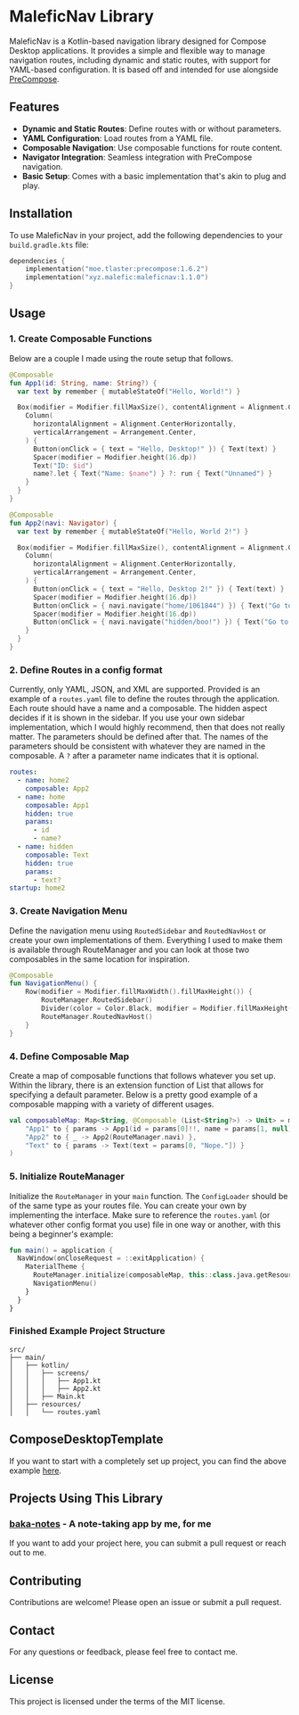 # MaleficNav Library

MaleficNav is a Kotlin-based navigation library designed for Compose Desktop applications. It provides a simple and flexible way to manage navigation routes, including dynamic and static routes, with support for YAML-based configuration. It is based off and intended for use alongside [PreCompose](https://github.com/Tlaster/PreCompose).

## Features

- **Dynamic and Static Routes**: Define routes with or without parameters.
- **YAML Configuration**: Load routes from a YAML file.
- **Composable Navigation**: Use composable functions for route content.
- **Navigator Integration**: Seamless integration with PreCompose navigation.
- **Basic Setup**: Comes with a basic implementation that's akin to plug and play.

## Installation

To use MaleficNav in your project, add the following dependencies to your `build.gradle.kts` file:

```kotlin
dependencies {
    implementation("moe.tlaster:precompose:1.6.2")
    implementation("xyz.malefic:maleficnav:1.1.0")
}
```

## Usage

### 1. Create Composable Functions

Below are a couple I made using the route setup that follows.

```kotlin
@Composable
fun App1(id: String, name: String?) {
  var text by remember { mutableStateOf("Hello, World!") }

  Box(modifier = Modifier.fillMaxSize(), contentAlignment = Alignment.Center) {
    Column(
      horizontalAlignment = Alignment.CenterHorizontally,
      verticalArrangement = Arrangement.Center,
    ) {
      Button(onClick = { text = "Hello, Desktop!" }) { Text(text) }
      Spacer(modifier = Modifier.height(16.dp))
      Text("ID: $id")
      name?.let { Text("Name: $name") } ?: run { Text("Unnamed") }
    }
  }
}

@Composable
fun App2(navi: Navigator) {
  var text by remember { mutableStateOf("Hello, World 2!") }

  Box(modifier = Modifier.fillMaxSize(), contentAlignment = Alignment.Center) {
    Column(
      horizontalAlignment = Alignment.CenterHorizontally,
      verticalArrangement = Arrangement.Center,
    ) {
      Button(onClick = { text = "Hello, Desktop 2!" }) { Text(text) }
      Spacer(modifier = Modifier.height(16.dp))
      Button(onClick = { navi.navigate("home/1061844") }) { Text("Go to App1") }
      Spacer(modifier = Modifier.height(16.dp))
      Button(onClick = { navi.navigate("hidden/boo!") }) { Text("Go to Hidden Page") }
    }
  }
}
```

### 2. Define Routes in a config format

Currently, only YAML, JSON, and XML are supported. Provided is an example of a `routes.yaml` file to define the routes through the application. Each route should have a name and a composable. The hidden aspect decides if it is shown in the sidebar. If you use your own sidebar implementation, which I would highly recommend, then that does not really matter. The parameters should be defined after that. The names of the parameters should be consistent with whatever they are named in the composable. A `?` after a parameter name indicates that it is optional.

```yaml
routes:
  - name: home2
    composable: App2
  - name: home
    composable: App1
    hidden: true
    params:
      - id
      - name?
  - name: hidden
    composable: Text
    hidden: true
    params:
      - text?
startup: home2
```

### 3. Create Navigation Menu

Define the navigation menu using `RoutedSidebar` and `RoutedNavHost` or create your own implementations of them. Everything I used to make them is available through RouteManager and you can look at those two composables in the same location for inspiration.

```kotlin
@Composable
fun NavigationMenu() {
    Row(modifier = Modifier.fillMaxWidth().fillMaxHeight()) {
        RouteManager.RoutedSidebar()
        Divider(color = Color.Black, modifier = Modifier.fillMaxHeight().width(1.dp))
        RouteManager.RoutedNavHost()
    }
}
```

### 4. Define Composable Map

Create a map of composable functions that follows whatever you set up. Within the library, there is an extension function of List that allows for specifying a default parameter. Below is a pretty good example of a composable mapping with a variety of different usages.

```kotlin
val composableMap: Map<String, @Composable (List<String?>) -> Unit> = mapOf(
    "App1" to { params -> App1(id = params[0]!!, name = params[1, null]) },
    "App2" to { _ -> App2(RouteManager.navi) },
    "Text" to { params -> Text(text = params[0, "Nope."]) }
)
```

### 5. Initialize RouteManager

Initialize the `RouteManager` in your `main` function. The `ConfigLoader` should be of the same type as your routes file. You can create your own by implementing the interface. Make sure to reference the `routes.yaml` (or whatever other config format you use) file in one way or another, with this being a beginner's example:

```kotlin
fun main() = application {
  NavWindow(onCloseRequest = ::exitApplication) {
    MaterialTheme {
      RouteManager.initialize(composableMap, this::class.java.getResourceAsStream("/routes.yaml")!!, YamlConfigLoader())
      NavigationMenu()
    }
  }
}
```

### Finished Example Project Structure

```
src/
├── main/
│   ├── kotlin/
│   │   ├── screens/
│   │   │   ├── App1.kt
│   │   │   ├── App2.kt
│   │   ├── Main.kt
│   ├── resources/
│   │   └── routes.yaml
```

## ComposeDesktopTemplate

If you want to start with a completely set up project, you can find the above example [here](https://github.com/OmyDaGreat/ComposeDesktopTemplate).

## Projects Using This Library

### [baka-notes](https://github.com/OmyDaGreat/baka-notes) - A note-taking app by me, for me

If you want to add your project here, you can submit a pull request or reach out to me.

## Contributing

Contributions are welcome! Please open an issue or submit a pull request.

## Contact

For any questions or feedback, please feel free to contact me.

## License

This project is licensed under the terms of the MIT license.
